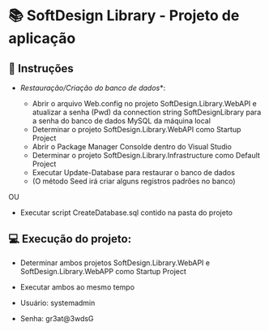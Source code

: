 # 📚 SoftDesign Library - Projeto de aplicação

## 🔧 Instruções

- *Restauração/Criação do banco de dados**:

  - Abrir o arquivo Web.config no projeto SoftDesign.Library.WebAPI e atualizar a senha (Pwd) da connection string SoftDesignLibrary para a senha do banco de dados MySQL da máquina local
  - Determinar o projeto SoftDesign.Library.WebAPI como Startup Project
  - Abrir o Package Manager Consolde dentro do Visual Studio
  - Determinar o projeto SoftDesign.Library.Infrastructure como Default Project
  - Executar Update-Database para restaurar o banco de dados
  - (O método Seed irá criar alguns registros padrões no banco)

OU

  - Executar script CreateDatabase.sql contido na pasta do projeto

## 💻 Execução do projeto:

  - Determinar ambos projetos SoftDesign.Library.WebAPI e SoftDesign.Library.WebAPP como Startup Project
  - Executar ambos ao mesmo tempo

  - Usuário: systemadmin
  - Senha: gr3at@3wdsG
